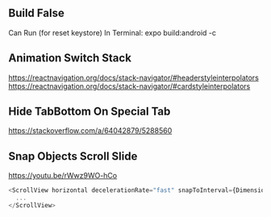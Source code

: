 ## Build False

Can Run (for reset keystore) In Terminal: expo build:android -c

## Animation Switch Stack

https://reactnavigation.org/docs/stack-navigator/#headerstyleinterpolators
https://reactnavigation.org/docs/stack-navigator/#cardstyleinterpolators

## Hide TabBottom On Special Tab

https://stackoverflow.com/a/64042879/5288560

## Snap Objects Scroll Slide

https://youtu.be/rWwz9WO-hCo

```js
<ScrollView horizontal decelerationRate="fast" snapToInterval={Dimensions.get('window').width}>
  ...
</ScrollView>
```
